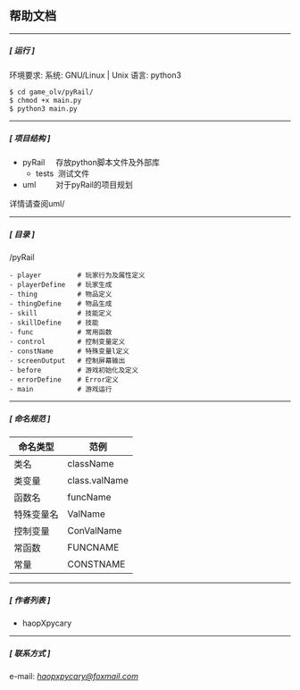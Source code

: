## 帮助文档

---

##### [ 运行 ]
环境要求: 
系统:  GNU/Linux | Unix
语言:  python3 
```bash
$ cd game_olv/pyRail/
$ chmod +x main.py
$ python3 main.py
```

---

##### [ 项目结构 ]

- pyRail&nbsp;&nbsp;&nbsp;&nbsp;&nbsp;存放python脚本文件及外部库
  - tests&nbsp;&nbsp;测试文件
- uml&nbsp;&nbsp;&nbsp;&nbsp;&nbsp;&nbsp;&nbsp;&nbsp;&nbsp;对于pyRail的项目规划

详情请查阅uml/

---

#####  [ 目录 ]
/pyRail
```
- player         # 玩家行为及属性定义
- playerDefine   # 玩家生成
- thing          # 物品定义
- thingDefine    # 物品生成
- skill          # 技能定义
- skillDefine    # 技能
- func           # 常用函数
- control        # 控制变量定义
- constName      # 特殊变量l定义
- screenOutput   # 控制屏幕输出
- before         # 游戏初始化及定义
- errorDefine    # Error定义
- main           # 游戏运行
```

---

#####  [ 命名规范 ]
<smart>
  
| 命名类型 | 范例 |
| ------ | ------ |
| 类名       | className     |
| 类变量     | class.valName |
| 函数名     | funcName      |
| 特殊变量名 | ValName       |
| 控制变量   | ConValName    |
| 常函数     | FUNCNAME      |
| 常量       | CONSTNAME     |

</smart>

---

##### [ 作者列表 ]
- haopXpycary

---

##### [ 联系方式 ]
e-mail: *haopxpycary@foxmail.com*
